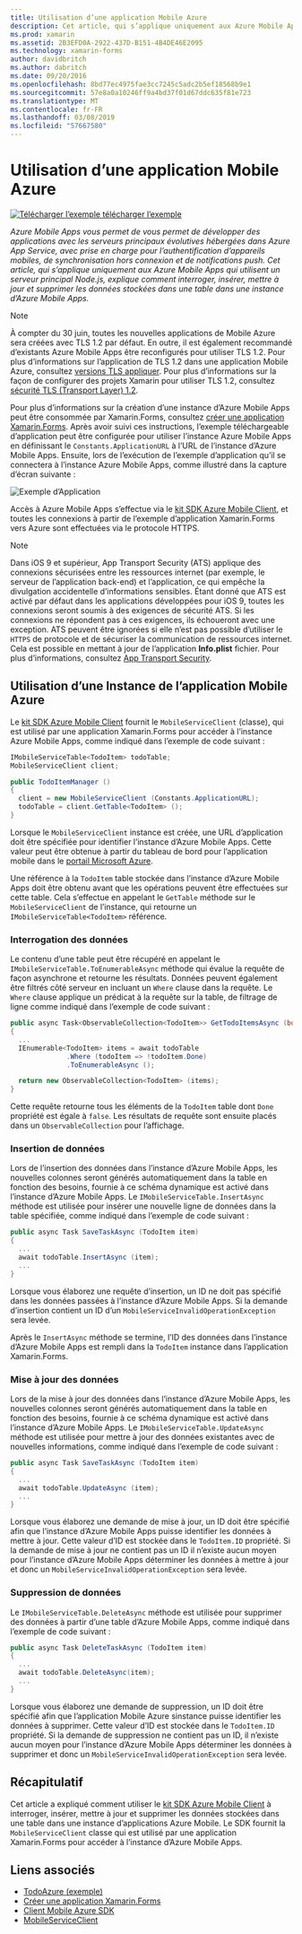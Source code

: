 ```yaml
---
title: Utilisation d’une application Mobile Azure
description: Cet article, qui s’applique uniquement aux Azure Mobile Apps qui utilisent un serveur principal Node.js, explique comment interroger, insérer, mettre à jour et supprimer les données stockées dans une table dans une instance d’Azure Mobile Apps.
ms.prod: xamarin
ms.assetid: 2B3EFD0A-2922-437D-B151-4B4DE46E2095
ms.technology: xamarin-forms
author: davidbritch
ms.author: dabritch
ms.date: 09/20/2016
ms.openlocfilehash: 8bd77ec4975fae3cc7245c5adc2b5ef18568b9e1
ms.sourcegitcommit: 57e8a0a10246ff9a4bd37f01d67ddc635f81e723
ms.translationtype: MT
ms.contentlocale: fr-FR
ms.lasthandoff: 03/08/2019
ms.locfileid: "57667580"
---
```

# <a name="consuming-an-azure-mobile-app"></a>Utilisation d’une application Mobile Azure

[![Télécharger l’exemple](~/media/shared/download.png) télécharger l’exemple](https://developer.xamarin.com/samples/xamarin-forms/WebServices/TodoAzure/)

_Azure Mobile Apps vous permet de vous permet de développer des applications avec les serveurs principaux évolutives hébergées dans Azure App Service, avec prise en charge pour l’authentification d’appareils mobiles, de synchronisation hors connexion et de notifications push. Cet article, qui s’applique uniquement aux Azure Mobile Apps qui utilisent un serveur principal Node.js, explique comment interroger, insérer, mettre à jour et supprimer les données stockées dans une table dans une instance d’Azure Mobile Apps._

> [!NOTE]
> À compter du 30 juin, toutes les nouvelles applications de Mobile Azure sera créées avec TLS 1.2 par défaut. En outre, il est également recommandé d’existants Azure Mobile Apps être reconfigurés pour utiliser TLS 1.2. Pour plus d’informations sur l’application de TLS 1.2 dans une application Mobile Azure, consultez [versions TLS appliquer](/azure/app-service/app-service-web-tutorial-custom-ssl#enforce-tls-versions). Pour plus d’informations sur la façon de configurer des projets Xamarin pour utiliser TLS 1.2, consultez [sécurité TLS (Transport Layer) 1.2](~/cross-platform/app-fundamentals/transport-layer-security.md).

Pour plus d’informations sur la création d’une instance d’Azure Mobile Apps peut être consommée par Xamarin.Forms, consultez [créer une application Xamarin.Forms](https://azure.microsoft.com/documentation/articles/app-service-mobile-xamarin-forms-get-started/). Après avoir suivi ces instructions, l’exemple téléchargeable d’application peut être configurée pour utiliser l’instance Azure Mobile Apps en définissant le `Constants.ApplicationURL` à l’URL de l’instance d’Azure Mobile Apps. Ensuite, lors de l’exécution de l’exemple d’application qu’il se connectera à l’instance Azure Mobile Apps, comme illustré dans la capture d’écran suivante :

![](azure-images/portal.png "Exemple d’Application")

Accès à Azure Mobile Apps s’effectue via le [kit SDK Azure Mobile Client](https://www.nuget.org/packages/Microsoft.Azure.Mobile.Client/), et toutes les connexions à partir de l’exemple d’application Xamarin.Forms vers Azure sont effectuées via le protocole HTTPS.

> [!NOTE]
> Dans iOS 9 et supérieur, App Transport Security (ATS) applique des connexions sécurisées entre les ressources internet (par exemple, le serveur de l’application back-end) et l’application, ce qui empêche la divulgation accidentelle d’informations sensibles. Étant donné que ATS est activé par défaut dans les applications développées pour iOS 9, toutes les connexions seront soumis à des exigences de sécurité ATS. Si les connexions ne répondent pas à ces exigences, ils échoueront avec une exception.
> ATS peuvent être ignorées si elle n’est pas possible d’utiliser le `HTTPS` de protocole et de sécuriser la communication de ressources internet. Cela est possible en mettant à jour de l’application **Info.plist** fichier. Pour plus d’informations, consultez [App Transport Security](~/ios/app-fundamentals/ats.md).

## <a name="consuming-an-azure-mobile-app-instance"></a>Utilisation d’une Instance de l’application Mobile Azure

Le [kit SDK Azure Mobile Client](https://www.nuget.org/packages/Microsoft.Azure.Mobile.Client/) fournit le `MobileServiceClient` (classe), qui est utilisé par une application Xamarin.Forms pour accéder à l’instance Azure Mobile Apps, comme indiqué dans l’exemple de code suivant :

```csharp
IMobileServiceTable<TodoItem> todoTable;
MobileServiceClient client;

public TodoItemManager ()
{
  client = new MobileServiceClient (Constants.ApplicationURL);
  todoTable = client.GetTable<TodoItem> ();
}
```

Lorsque le `MobileServiceClient` instance est créée, une URL d’application doit être spécifiée pour identifier l’instance d’Azure Mobile Apps. Cette valeur peut être obtenue à partir du tableau de bord pour l’application mobile dans le [portail Microsoft Azure](https://portal.azure.com/).

Une référence à la `TodoItem` table stockée dans l’instance d’Azure Mobile Apps doit être obtenu avant que les opérations peuvent être effectuées sur cette table. Cela s’effectue en appelant le `GetTable` méthode sur le `MobileServiceClient` de l’instance, qui retourne un `IMobileServiceTable<TodoItem>` référence.

### <a name="querying-data"></a>Interrogation des données

Le contenu d’une table peut être récupéré en appelant le `IMobileServiceTable.ToEnumerableAsync` méthode qui évalue la requête de façon asynchrone et retourne les résultats. Données peuvent également être filtrés côté serveur en incluant un `Where` clause dans la requête. Le `Where` clause applique un prédicat à la requête sur la table, de filtrage de ligne comme indiqué dans l’exemple de code suivant :

```csharp
public async Task<ObservableCollection<TodoItem>> GetTodoItemsAsync (bool syncItems = false)
{
  ...
  IEnumerable<TodoItem> items = await todoTable
              .Where (todoItem => !todoItem.Done)
              .ToEnumerableAsync ();

  return new ObservableCollection<TodoItem> (items);
}
```

Cette requête retourne tous les éléments de la `TodoItem` table dont `Done` propriété est égale à `false`. Les résultats de requête sont ensuite placés dans un `ObservableCollection` pour l’affichage.

### <a name="inserting-data"></a>Insertion de données

Lors de l’insertion des données dans l’instance d’Azure Mobile Apps, les nouvelles colonnes seront générés automatiquement dans la table en fonction des besoins, fournie à ce schéma dynamique est activé dans l’instance d’Azure Mobile Apps. Le `IMobileServiceTable.InsertAsync` méthode est utilisée pour insérer une nouvelle ligne de données dans la table spécifiée, comme indiqué dans l’exemple de code suivant :

```csharp
public async Task SaveTaskAsync (TodoItem item)
{
  ...
  await todoTable.InsertAsync (item);
  ...
}
```

Lorsque vous élaborez une requête d’insertion, un ID ne doit pas spécifié dans les données passées à l’instance d’Azure Mobile Apps. Si la demande d’insertion contient un ID d’un `MobileServiceInvalidOperationException` sera levée.

Après le `InsertAsync` méthode se termine, l’ID des données dans l’instance d’Azure Mobile Apps est rempli dans la `TodoItem` instance dans l’application Xamarin.Forms.

### <a name="updating-data"></a>Mise à jour des données

Lors de la mise à jour des données dans l’instance d’Azure Mobile Apps, les nouvelles colonnes seront générés automatiquement dans la table en fonction des besoins, fournie à ce schéma dynamique est activé dans l’instance d’Azure Mobile Apps. Le `IMobileServiceTable.UpdateAsync` méthode est utilisée pour mettre à jour des données existantes avec de nouvelles informations, comme indiqué dans l’exemple de code suivant :

```csharp
public async Task SaveTaskAsync (TodoItem item)
{
  ...
  await todoTable.UpdateAsync (item);
  ...
}
```

Lorsque vous élaborez une demande de mise à jour, un ID doit être spécifié afin que l’instance d’Azure Mobile Apps puisse identifier les données à mettre à jour. Cette valeur d’ID est stockée dans le `TodoItem.ID` propriété. Si la demande de mise à jour ne contient pas un ID il n’existe aucun moyen pour l’instance d’Azure Mobile Apps déterminer les données à mettre à jour et donc un `MobileServiceInvalidOperationException` sera levée.

### <a name="deleting-data"></a>Suppression de données

Le `IMobileServiceTable.DeleteAsync` méthode est utilisée pour supprimer des données à partir d’une table d’Azure Mobile Apps, comme indiqué dans l’exemple de code suivant :

```csharp
public async Task DeleteTaskAsync (TodoItem item)
{
  ...
  await todoTable.DeleteAsync(item);
  ...
}
```

Lorsque vous élaborez une demande de suppression, un ID doit être spécifié afin que l’application Mobile Azure sinstance puisse identifier les données à supprimer. Cette valeur d’ID est stockée dans le `TodoItem.ID` propriété. Si la demande de suppression ne contient pas un ID, il n’existe aucun moyen pour l’instance d’Azure Mobile Apps déterminer les données à supprimer et donc un `MobileServiceInvalidOperationException` sera levée.

## <a name="summary"></a>Récapitulatif

Cet article a expliqué comment utiliser le [kit SDK Azure Mobile Client](https://www.nuget.org/packages/Microsoft.Azure.Mobile.Client/) à interroger, insérer, mettre à jour et supprimer les données stockées dans une table dans une instance d’applications Azure Mobile. Le SDK fournit la `MobileServiceClient` classe qui est utilisé par une application Xamarin.Forms pour accéder à l’instance d’Azure Mobile Apps.


## <a name="related-links"></a>Liens associés

- [TodoAzure (exemple)](https://developer.xamarin.com/samples/xamarin-forms/WebServices/TodoAzure/)
- [Créer une application Xamarin.Forms](https://azure.microsoft.com/documentation/articles/app-service-mobile-xamarin-forms-get-started/)
- [Client Mobile Azure SDK](https://www.nuget.org/packages/Microsoft.Azure.Mobile.Client/)
- [MobileServiceClient](https://msdn.microsoft.com/library/azure/microsoft.windowsazure.mobileservices.mobileserviceclient(v=azure.10).aspx)
